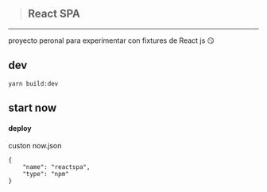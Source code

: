 > ## React SPA

---
proyecto peronal para experimentar con fixtures de React js :smirk:


## dev

```
yarn build:dev
```

## start now

#### deploy 
custon now.json

```
{
    "name": "reactspa",
    "type": "npm"
}
```




